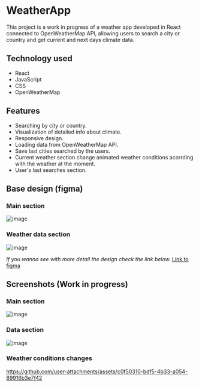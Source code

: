# WeatherApp
 
This project is a work in progress of a weather app developed in React connected to OpenWeatherMap API, allowing users to search a city or country and get current and next days climate data.

## Technology used
- React
- JavaScript
- CSS
- OpenWeatherMap

## Features

- Searching by city or country.
- Visualization of detailed info about climate.
- Responsive design.
- Loading data from OpenWeatherMap API.
- Save last cities searched by the users.
- Current weather section change animated weather conditions acorrding with the weather at the moment.
- User's last searches section.

## Base design (figma)
### Main section
![image](https://github.com/user-attachments/assets/8b67f866-70b2-4a93-943d-d5e3750a64b0)

### Weather data section
![image](https://github.com/user-attachments/assets/39105b29-d47b-4538-a3c5-a9463f2cb1ac)

*If you wanna see with more detail the design check the link below.*
[Link to figma](https://www.figma.com/design/pSgGVEahi9NC4sHNLCRxDw/WeatherAPP?node-id=0-1&t=gGNITcmUsW9A7Jmk-1)

## Screenshots (Work in progress)

### Main section
![image](https://github.com/user-attachments/assets/92b175b4-9edc-4e1a-9e23-a63ed3150062)

### Data section
![image](https://github.com/user-attachments/assets/a0cba98d-698b-4deb-bc1d-ff2742bff1ea)


### Weather conditions changes

https://github.com/user-attachments/assets/c0f50310-bdf5-4b33-a054-89916b3e7f42


